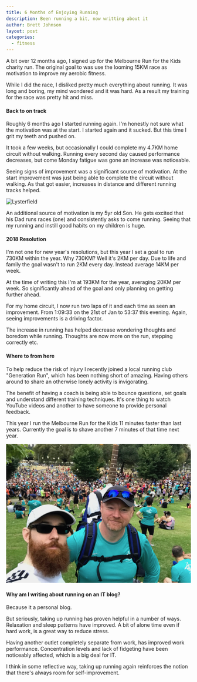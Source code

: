 ```yaml
---
title: 6 Months of Enjoying Running
description: Been running a bit, now writting about it
author: Brett Johnson
layout: post
categories:
  - fitness
---
```


A bit over 12 months ago, I signed up for the Melbourne Run for the Kids charity run. The original goal to was use the looming 15KM race as motivation to improve my aerobic fitness.

While I did the race, I disliked pretty much everything about running. It was long and boring, my mind wondered and it was hard. As a result my training for the race was pretty hit and miss.

#### Back to on track

Roughly 6 months ago I started running again. I'm honestly not sure what the motivation was at the start. I started again and it sucked. But this time I grit my teeth and pushed on. 

It took a few weeks, but occasionally I could complete my 4.7KM home circuit without walking. Running every second day caused performance decreases, but come Monday fatigue was gone an increase was noticeable.

Seeing signs of improvement was a significant source of motivation. At the start improvement was just being able to complete the circuit without walking. As that got easier, increases in distance and different running tracks helped.

![Lysterfield](/assets/images/lysterfield.jpg)

An additional source of motivation is my 5yr old Son. He gets excited that his Dad runs races (one) and consistently asks to come running. Seeing that my running and instill good habits on my children is huge.

#### 2018 Resolution

I'm not one for new year's resolutions, but this year I set a goal to run 730KM within the year. Why 730KM? Well it's 2KM per day. Due to life and family the goal wasn't to run 2KM every day. Instead average 14KM per week.

At the time of writing this I'm at 193KM for the year, averaging 20KM per week. So significantly ahead of the goal and only planning on getting further ahead.

For my home circuit, I now run two laps of it and each time as seen an improvement. From 1:09:33 on the 21st of Jan to 53:37 this evening. Again, seeing improvements is a driving factor.

The increase in running has helped decrease wondering thoughts and boredom while running. Thoughts are now more on the run, stepping correctly etc.

#### Where to from here

To help reduce the risk of injury I recently joined a local running club "Generation Run", which has been nothing short of amazing. Having others around to share an otherwise lonely activity is invigorating. 

The benefit of having a coach is being able to bounce questions, set goals and understand different training techniques. It's one thing to watch YouTube videos and another to have someone to provide personal feedback.

This year I run the Melbourne Run for the Kids 11 minutes faster than last years. Currently the goal is to shave another 7 minutes of that time next year.

![R4K](/assets/images/roger_me_r4k.jpg)

#### Why am I writing about running on an IT blog?

Because it a personal blog.

But seriously, taking up running has proven helpful in a number of ways. Relaxation and sleep patterns have improved. A bit of alone time even if hard work, is a great way to reduce stress.

Having another outlet completely separate from work, has improved work performance. Concentration levels and lack of fidgeting have been noticeably affected, which is a big deal for IT.

I think in some reflective way, taking up running again reinforces the notion that there's always room for self-improvement.
